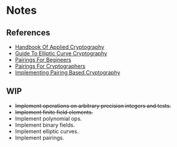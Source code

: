 # Notes

## References

- [Handbook Of Applied Cryptography](http://cacr.uwaterloo.ca/hac/)
- [Guide To Elliptic Curve Cryptography](http://cacr.uwaterloo.ca/ecc/)
- [Pairings For Begineers](http://www.craigcostello.com.au/pairings/PairingsForBeginners.pdf)
- [Pairings For Cryptographers](https://eprint.iacr.org/2006/165)
- [Implementing Pairing Based Cryptography](https://crypto.stanford.edu/pbc/thesis.pdf)

## WIP

- ~~Implement operations on arbitrary precision integers and tests.~~
- ~~Implement finite field elements.~~
- Implement polynomial ops.
- Implement binary fields.
- Implement elliptic curves.
- Implement pairings.
